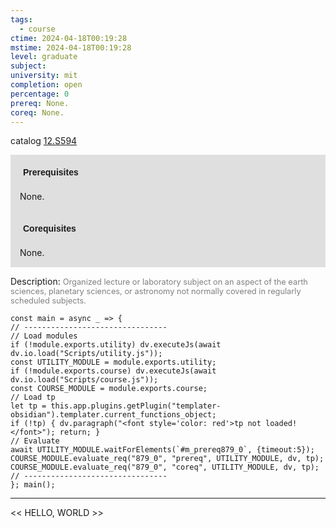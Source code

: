 ```yaml
---
tags:
  - course
ctime: 2024-04-18T00:19:28
mstime: 2024-04-18T00:19:28
level: graduate
subject: 
university: mit
completion: open
percentage: 0
prereq: None.
coreq: None.
---
```


catalog [12.S594](http://student.mit.edu/catalog/m12c.html#12.S594)

<span style="display: block; padding: 15px; background-color: rgb(100, 100, 100, 0.2);"><font id="m_prereq879_0" style="display: block; font-family: Arial, sans-serif; font-weight: bold; padding: 5px">Prerequisites</font><br><span id="prereq879_0">None.</span></span>
<span style="display: block; padding: 15px; background-color: rgb(100, 100, 100, 0.2);"><font id="m_coreq879_0" style="display: block; font-family: Arial, sans-serif; font-weight: bold; padding: 5px">Corequisites</font><br><span id="coreq879_0">None.</span></span>

<font style="">Description:</font>
<font style="color: grey; font-size: 0.8rem;">Organized lecture or laboratory subject on an aspect of the earth sciences, planetary sciences, or astronomy not normally covered in regularly scheduled subjects.</font>

```dataviewjs
const main = async _ => {
// --------------------------------
// Load modules
if (!module.exports.utility) dv.executeJs(await dv.io.load("Scripts/utility.js"));
const UTILITY_MODULE = module.exports.utility;
if (!module.exports.course) dv.executeJs(await dv.io.load("Scripts/course.js"));
const COURSE_MODULE = module.exports.course;
// Load tp
let tp = this.app.plugins.getPlugin("templater-obsidian").templater.current_functions_object;
if (!tp) { dv.paragraph("<font style='color: red'>tp not loaded!</font>"); return; }
// Evaluate
await UTILITY_MODULE.waitForElements(`#m_prereq879_0`, {timeout:5});
COURSE_MODULE.evaluate_req("879_0", "prereq", UTILITY_MODULE, dv, tp);
COURSE_MODULE.evaluate_req("879_0", "coreq", UTILITY_MODULE, dv, tp);
// --------------------------------
}; main();
```

---

<< HELLO, WORLD >>
